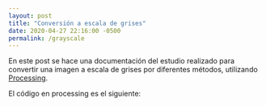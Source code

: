 ```yaml
---
layout: post
title: "Conversión a escala de grises"
date: 2020-04-27 22:16:00 -0500
permalink: /grayscale
---
```


En este post se hace una documentación del estudio realizado para convertir una imagen a escala de grises por diferentes métodos, utilizando [Processing](https://processing.org/).

<script src="processing.js"></script>

<canvas data-processing-sources=""></canvas>

El código en processing es el siguiente:

```java

```
